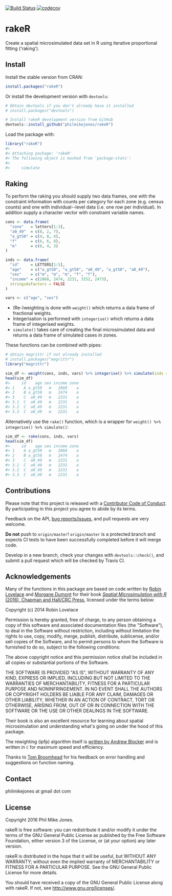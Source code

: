 
[![Build Status](https://travis-ci.org/philmikejones/rakeR.svg?branch=master)](https://travis-ci.org/philmikejones/rakeR) [![codecov](https://codecov.io/gh/philmikejones/rakeR/branch/master/graph/badge.svg)](https://codecov.io/gh/philmikejones/rakeR)

rakeR
=====

Create a spatial microsimulated data set in R using iterative proportional fitting ('raking').

Install
-------

Install the stable version from CRAN:

``` r
install.packages("rakeR")
```

Or install the development version with `devtools`:

``` r
# Obtain devtools if you don't already have it installed
# install.packages("devtools")

# Install rakeR development version from GitHub
devtools::install_github("philmikejones/rakeR")
```

Load the package with:

``` r
library("rakeR")
#> 
#> Attaching package: 'rakeR'
#> The following object is masked from 'package:stats':
#> 
#>     simulate
```

Raking
------

To perform the raking you should supply two data frames, one with the constraint information with counts per category for each zone (e.g. census counts) and one with individual--level data (i.e. one row per individual). In addition supply a character vector with constraint variable names.

``` r
cons <- data.frame(
  "zone"   = letters[1:3],
  "a0_49"  = c(8, 2, 7),
  "a_gt50" = c(4, 8, 4),
  "f"      = c(6, 6, 8),
  "m"      = c(6, 4, 3)
)

inds <- data.frame(
  "id"     = LETTERS[1:5],
  "age"    = c("a_gt50", "a_gt50", "a0_49", "a_gt50", "a0_49"),
  "sex"    = c("m", "m", "m", "f", "f"),
  "income" = c(2868, 2474, 2231, 3152, 2473),
  stringsAsFactors = FALSE
)

vars <- c("age", "sex")
```

-   (Re-)weighting is done with `weight()` which returns a data frame of fractional weights.
-   Integerisation is performed with `integerise()` which returns a data frame of integerised weights.
-   `simulate()` takes care of creating the final microsimulated data and returns a data frame of simulated cases in zones.

These functions can be combined with pipes:

``` r
# obtain magrittr if not already installed
# install.packages("magrittr")
library("magrittr")

sim_df <- weight(cons, inds, vars) %>% integerise() %>% simulate(inds = inds)
head(sim_df)
#>     id    age sex income zone
#> 1    A a_gt50   m   2868    a
#> 2    B a_gt50   m   2474    a
#> 3    C  a0_49   m   2231    a
#> 3.1  C  a0_49   m   2231    a
#> 3.2  C  a0_49   m   2231    a
#> 3.3  C  a0_49   m   2231    a
```

Alternatively use the `rake()` function, which is a wrapper for `weight() %>% integerise() %>% simulate()`:

``` r
sim_df <- rake(cons, inds, vars)
head(sim_df)
#>     id    age sex income zone
#> 1    A a_gt50   m   2868    a
#> 2    B a_gt50   m   2474    a
#> 3    C  a0_49   m   2231    a
#> 3.1  C  a0_49   m   2231    a
#> 3.2  C  a0_49   m   2231    a
#> 3.3  C  a0_49   m   2231    a
```

Contributions
-------------

Please note that this project is released with a [Contributor Code of Conduct](CONDUCT.md). By participating in this project you agree to abide by its terms.

Feedback on the API, [bug reports/issues](https://github.com/philmikejones/rakeR/issues), and pull requests are very welcome.

**Do not** push to `origin/master`! `origin/master` is a protected branch and expects CI tests to have been successfully completed before it will merge code.

Develop in a new branch, check your changes with `devtools::check()`, and submit a pull request which will be checked by Travis CI.

Acknowledgements
----------------

Many of the functions in this package are based on code written by [Robin Lovelace](https://github.com/Robinlovelace) and [Morgane Dumont](https://github.com/modumont) for their book [*Spatial Microsimulation with R* (2016), Chapman and Hall/CRC Press](https://www.crcpress.com/Spatial-Microsimulation-with-R/Lovelace-Dumont/p/book/9781498711548), licensed under the terms below:

Copyright (c) 2014 Robin Lovelace

Permission is hereby granted, free of charge, to any person obtaining a copy of this software and associated documentation files (the "Software"), to deal in the Software without restriction, including without limitation the rights to use, copy, modify, merge, publish, distribute, sublicense, and/or sell copies of the Software, and to permit persons to whom the Software is furnished to do so, subject to the following conditions:

The above copyright notice and this permission notice shall be included in all copies or substantial portions of the Software.

THE SOFTWARE IS PROVIDED "AS IS", WITHOUT WARRANTY OF ANY KIND, EXPRESS OR IMPLIED, INCLUDING BUT NOT LIMITED TO THE WARRANTIES OF MERCHANTABILITY, FITNESS FOR A PARTICULAR PURPOSE AND NONINFRINGEMENT. IN NO EVENT SHALL THE AUTHORS OR COPYRIGHT HOLDERS BE LIABLE FOR ANY CLAIM, DAMAGES OR OTHER LIABILITY, WHETHER IN AN ACTION OF CONTRACT, TORT OR OTHERWISE, ARISING FROM, OUT OF OR IN CONNECTION WITH THE SOFTWARE OR THE USE OR OTHER DEALINGS IN THE SOFTWARE.

Their book is also an excellent resource for learning about spatial microsimulation and understanding what's going on under the hood of this package.

The rewighting (ipfp) algorithm itself is [written by Andrew Blocker](https://github.com/awblocker/ipfp) and is written in `C` for maximum speed and efficiency.

Thanks to [Tom Broomhead](http://mhs.group.shef.ac.uk/members/tom-broomhead/) for his feedback on error handling and suggestions on function naming.

Contact
-------

philmikejones at gmail dot com

License
-------

Copyright 2016 Phil Mike Jones.

rakeR is free software: you can redistribute it and/or modify it under the terms of the GNU General Public License as published by the Free Software Foundation, either version 3 of the License, or (at your option) any later version.

rakeR is distributed in the hope that it will be useful, but WITHOUT ANY WARRANTY; without even the implied warranty of MERCHANTABILITY or FITNESS FOR A PARTICULAR PURPOSE. See the GNU General Public License for more details.

You should have received a copy of the GNU General Public License along with rakeR. If not, see <http://www.gnu.org/licenses/>.
